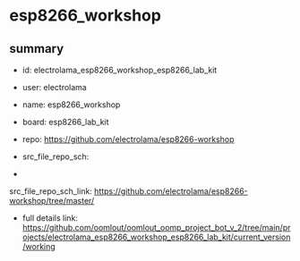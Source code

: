 # esp8266_workshop
 
## summary 
* id: electrolama_esp8266_workshop_esp8266_lab_kit
* user: electrolama
* name: esp8266_workshop
* board: esp8266_lab_kit
* repo: https://github.com/electrolama/esp8266-workshop



* src_file_repo_sch: 
*
 src_file_repo_sch_link: https://github.com/electrolama/esp8266-workshop/tree/master/
* full details link: https://github.com/oomlout/oomlout_oomp_project_bot_v_2/tree/main/projects/electrolama_esp8266_workshop_esp8266_lab_kit/current_version/working  






